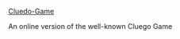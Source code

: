 <a href="https://vicentegarcya.github.io/cluedo-game/">Cluedo-Game</a>

An online version of the well-known Cluego Game
